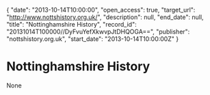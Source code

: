 {
  "date": "2013-10-14T10:00:00", 
  "open_access": true, 
  "target_url": "http://www.nottshistory.org.uk/", 
  "description": null, 
  "end_date": null, 
  "title": "Nottinghamshire History", 
  "record_id": "20131014T100000//DyFvuYefXkwvpJtDHQOGA==", 
  "publisher": "nottshistory.org.uk", 
  "start_date": "2013-10-14T10:00:00Z"
}

# Nottinghamshire History

None